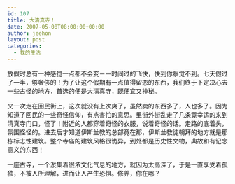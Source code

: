 ```yaml
---
id: 107
title: 大清真寺！
date: 2007-05-08T08:00:00+00:00
author: jeehon
layout: post
categories:
  - 我的生活
---
```

放假时总有一种感觉一点都不会变－－时间过的飞快，快到你察觉不到。七天假过了一半，够奢侈的！为了让这个假期有一点值得留恋的东西，我们终于下定决心去一些古怪的地方，首选的便是大清真寺，既便宜又神秘。
     
又一次走在回民街上，这次就没有上次爽了，虽然卖的东西多了，人也多了。因为知道了回民的一些奇怪信仰，有点害怕的意思。里街外街乱走了几条竟幸运的来到清真寺门口，怪了！附近的人都穿着奇怪的衣服，说着奇怪的话。走路的底着头，氛围怪怪的。进去后才知道伊斯兰教的总部竟在那，伊斯兰教徒朝拜的地方就是那栋标志性建筑。整个寺庙的建筑风格很诡异，到处都是历史性文物，典故和有记念意义的东西！
     
一座古寺，一个淤集着很浓文化气息的地方，就因为太高深了，于是一直享受着孤独，不被人所理解，进而让人产生恐惧。修养，你在哪？